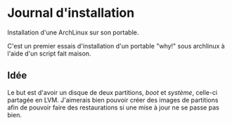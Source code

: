 Journal d'installation
======================

Installation d'une ArchLinux sur son portable.

C'est un premier essais d'installation d'un portable "why!" sous archlinux à
l'aide d'un script fait maison.

Idée
----
Le but est d'avoir un disque de deux partitions, *boot* et *système*, celle-ci
partagée en LVM. J'aimerais bien pouvoir créer des images de partitions afin de
pouvoir faire des restaurations si une mise à jour ne se passe pas bien.

